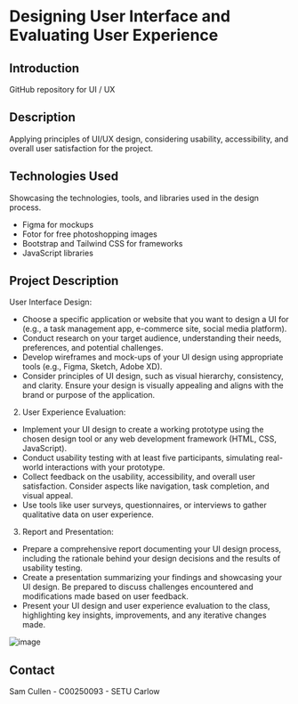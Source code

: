 # Designing User Interface and Evaluating User Experience

## Introduction
GitHub repository for UI / UX 

## Description
Applying principles of UI/UX design, considering usability, accessibility, and overall user satisfaction for the project.

## Technologies Used
Showcasing the technologies, tools, and libraries used in the design process.
- Figma for mockups
- Fotor for free photoshopping images
- Bootstrap and Tailwind CSS for frameworks
- JavaScript libraries

## Project Description
User Interface Design:
- Choose a specific application or website that you want to design a UI for (e.g., a task management app, e-commerce site, social media platform).
- Conduct research on your target audience, understanding their needs, preferences, and potential challenges.
- Develop wireframes and mock-ups of your UI design using appropriate tools (e.g., Figma, Sketch, Adobe XD).
- Consider principles of UI design, such as visual hierarchy, consistency, and clarity. Ensure your design is visually appealing and aligns with the brand or purpose of the application.

2. User Experience Evaluation:
- Implement your UI design to create a working prototype using the chosen design tool or any web development framework (HTML, CSS, JavaScript).
- Conduct usability testing with at least five participants, simulating real-world interactions with your prototype.
- Collect feedback on the usability, accessibility, and overall user satisfaction. Consider aspects like navigation, task completion, and visual appeal.
- Use tools like user surveys, questionnaires, or interviews to gather qualitative data on user experience.


3. Report and Presentation:
- Prepare a comprehensive report documenting your UI design process, including the rationale behind your design decisions and the results of usability testing.
- Create a presentation summarizing your findings and showcasing your UI design. Be prepared to discuss challenges encountered and modifications made based on user feedback.
- Present your UI design and user experience evaluation to the class, highlighting key insights, improvements, and any iterative changes made.

![image](https://github.com/SamCull/UI-UX/assets/72495319/74051f95-9dcb-4794-99b5-90206b0254e5)

## Contact
Sam Cullen - C00250093 - SETU Carlow

